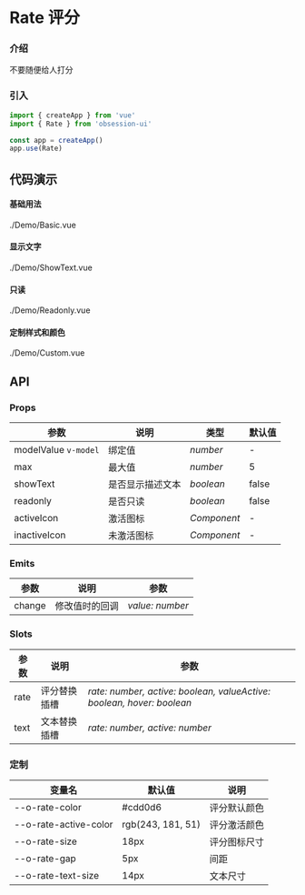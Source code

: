 # Rate 评分

### 介绍

不要随便给人打分

### 引入

```js
import { createApp } from 'vue'
import { Rate } from 'obsession-ui'

const app = createApp()
app.use(Rate)
```

## 代码演示

#### 基础用法

<demo-code transform>./Demo/Basic.vue</demo-code>

#### 显示文字

<demo-code transform>./Demo/ShowText.vue</demo-code>

#### 只读

<demo-code transform>./Demo/Readonly.vue</demo-code>

#### 定制样式和颜色

<demo-code transform>./Demo/Custom.vue</demo-code>

## API

### Props

| 参数      | 说明 | 类型                             | 默认值        |
|---------|--|--------------------------------|------------|
| modelValue `v-model` | 绑定值 | _number_           | -         |
| max | 最大值 | _number_           | 5         |
| showText | 是否显示描述文本 | _boolean_           | false         |
| readonly | 是否只读 | _boolean_           | false         |
| activeIcon | 激活图标 | _Component_ | - |
| inactiveIcon | 未激活图标 | _Component_ | - |

### Emits

| 参数  | 说明 | 参数                  |
|-----|--|---------------------|
|  change  | 修改值时的回调 | _value: number_        |

### Slots

| 参数  | 说明 | 参数                  |
|-----|--|---------------------|
|  rate  | 评分替换插槽 | _rate: number, active: boolean, valueActive: boolean, hover: boolean_        |
|  text  | 文本替换插槽 | _rate: number, active: number_ |

### 定制

| 变量名 | 默认值 | 说明 |
| ---- | ---- | ---- |
| --o-rate-color | #cdd0d6 | 评分默认颜色 |
| --o-rate-active-color | rgb(243, 181, 51) | 评分激活颜色 |
| --o-rate-size | 18px | 评分图标尺寸 |
| --o-rate-gap | 5px | 间距 |
| --o-rate-text-size | 14px | 文本尺寸 |
